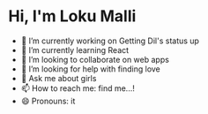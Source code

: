 # Hi, I'm Loku Malli

- 🔭 I’m currently working on Getting Dil's status up 
- 🌱 I’m currently learning React
- 👯 I’m looking to collaborate on web apps
- 🤔 I’m looking for help with finding love
- 💬 Ask me about girls
- 📫 How to reach me: find me...!
- 😄 Pronouns: it
